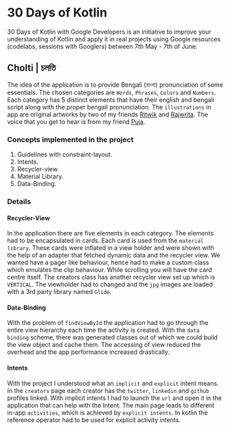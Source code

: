 # 30 Days of Kotlin
30 Days of Kotlin with Google Developers is an initiative to improve
your understanding of Kotlin and apply it in real projects using Google
resources (codelabs, sessions with Googlers) between 7th May - 7th of June.

## Cholti | চলতি
The idea of the application is to provide Bengali (বাংলা) pronunciation of
some essentials. The chosen categories are `Words`, `Phrases`, `Colors` and `Numbers`.
Each category has 5 distinct elements that have their english and bengali script
along with the proper bengali pronunciation. The `illustrations` in app are original
artworks by two of my friends [Ritwik](https://twitter.com/RahaRitwik) and [Rajwrita](https://twitter.com/rajwrita).
The voice that you get to hear is from my friend [Puja](https://twitter.com/pleb_talks).

### Concepts implemented in the project
1. Guidelines with constraint-layout.
2. Intents.
3. Recycler-view.
4. Material Library.
5. Data-Binding.

### Details
#### Recycler-View
In the application there are five elements in each category. The elements had to be encapsulated
in cards. Each card is used from the `material library`. These cards were inflated in a view holder
and were shown with the help  of an adapter that fetched dynamic data and the recycler view. We wanted
have a pager like behaviour, hence had to make a custom class which emulates the clip behaviour. While
scrolling you will have the card centre itself.
The creators class has another recycler view set up which is `VERTICAL`. The viewholder had to changed
and the `jpg` images are loaded with a 3rd party library named `Glide`.
#### Data-Binding
With the problem of `findViewById` the application had to go through the entire view hierarchy each time
the activity is created. With the `data binding` scheme, there was generated classes out of which we could
build the view object and cache them. The accessing of view reduced the overhead and the app performance
increased drastically.
#### Intents
With the project I understood what an `implicit` and `explicit` intent means. In the `creators` page
each creator has the `twitter`, `linkedin` and `github` profiles linked. With implicit intents I had to
launch the `url` and open it in the application that can help with the Intent.
The main page leads to different in-app `activities`, which is achieved by `explicit intents`. In kotlin
the reference operator had to be used for explicit activity intents.